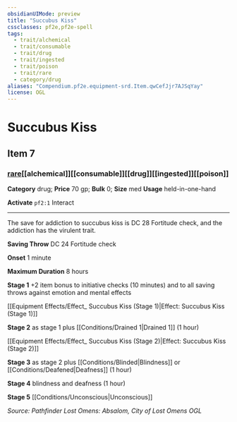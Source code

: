 ```yaml
---
obsidianUIMode: preview
title: "Succubus Kiss"
cssclasses: pf2e,pf2e-spell
tags:
  - trait/alchemical
  - trait/consumable
  - trait/drug
  - trait/ingested
  - trait/poison
  - trait/rare
  - category/drug
aliases: "Compendium.pf2e.equipment-srd.Item.qwCefJjr7AJSqYay"
license: OGL
---
```

# Succubus Kiss
## Item 7
### [rare](rare "Rare Rarity Trait")[[alchemical]][[consumable]][[drug]][[ingested]][[poison]]

**Category** drug; 
**Price** 70 gp; 
**Bulk** 0; **Size** med
**Usage** held-in-one-hand

**Activate** `pf2:1` Interact

* * *

The save for addiction to succubus kiss is DC 28 Fortitude check, and the addiction has the virulent trait.

**Saving Throw** DC 24 Fortitude check

**Onset** 1 minute

**Maximum Duration** 8 hours

**Stage 1** +2 item bonus to initiative checks (10 minutes) and to all saving throws against emotion and mental effects

[[Equipment Effects/Effect_ Succubus Kiss (Stage 1)|Effect: Succubus Kiss (Stage 1)]]

**Stage 2** as stage 1 plus [[Conditions/Drained 1|Drained 1]] (1 hour)

[[Equipment Effects/Effect_ Succubus Kiss (Stage 2)|Effect: Succubus Kiss (Stage 2)]]

**Stage 3** as stage 2 plus [[Conditions/Blinded|Blindness]] or [[Conditions/Deafened|Deafness]] (1 hour)

**Stage 4** blindness and deafness (1 hour)

**Stage 5** [[Conditions/Unconscious|Unconscious]]

*Source: Pathfinder Lost Omens: Absalom, City of Lost Omens*
*OGL*